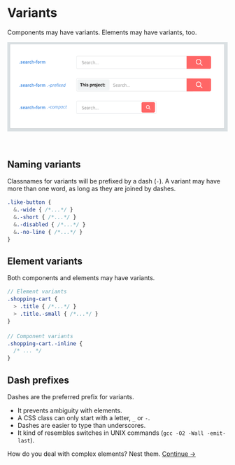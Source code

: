 # Variants

Components may have variants. Elements may have variants, too.

![](images/component-modifiers.png)

<br>

## Naming variants
Classnames for variants will be prefixed by a dash (`-`). A variant may have more than one word, as long as they are joined by dashes.

```scss
.like-button {
  &.-wide { /*...*/ }
  &.-short { /*...*/ }
  &.-disabled { /*...*/ }
  &.-no-line { /*...*/ }
}
```

## Element variants
Both components and elements may have variants.

```scss
// Element variants
.shopping-cart {
  > .title { /*...*/ }
  > .title.-small { /*...*/ }
}

// Component variants
.shopping-cart.-inline {
  /* ... */
}
```

## Dash prefixes
Dashes are the preferred prefix for variants.

  * It prevents ambiguity with elements.
  * A CSS class can only start with a letter, `_` or `-`.
  * Dashes are easier to type than underscores.
  * It kind of resembles switches in UNIX commands (`gcc -O2 -Wall -emit-last`).

How do you deal with complex elements? Nest them.
[Continue →](nested-components.md)
<!-- {p:.pull-box} -->
